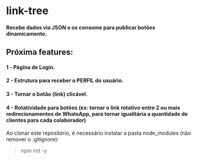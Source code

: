 # link-tree
#### Recebe dados via JSON e os consome para publicar botões dinamicamente.


## Próxima features: 

#### 1 - Página de Login.
#### 2 - Estrutura para receber o PERFIL do usuário.
#### 3 - Tornar o botão (link) clicável.
#### 4 - Rotatividade para botões (ex: tornar o link rotativo entre 2 ou mais redirecionamentos de WhatsApp, para tornar igualitária a quantidade de clientes para cada colaborador)

Ao clonar este repositório, é necessário instalar a pasta node_modules (não remover o .gitignore):

> npm init -y
